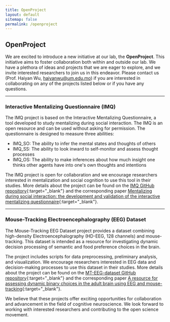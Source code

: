 ```yaml
---
title: OpenProject
layout: default
sitemap: false
permalink: /openproject
---
```


## OpenProject

We are excited to introduce a new initiative at our lab, the **OpenProject**. This initiative aims to foster collaboration both within and outside our lab. We have a plethora of ideas and projects that we are eager to explore, and we invite interested researchers to join us in this endeavor. Please contact us (Prof. Haiyan Wu, <haiyanwu@um.edu.mo>) if you are interested in collaborating on any of the projects listed below or if you have any questions.

---

### Interactive Mentalizing Questionnaire (IMQ)

The IMQ project is based on the Interactive Mentalizing Questionnaire, a tool developed to study mentalizing during social interaction. The IMQ is an open resource and can be used without asking for permission. The questionnaire is designed to measure three abilities:

- IMQ_SO: The ability to infer the mental states and thoughts of others
- IMQ_SS: The ability to look inward to self-monitor and assess thought processes
- IMQ_OS: The ability to make inferences about how much insight one thinks other agents have into one's own thoughts and intentions

The IMQ project is open for collaboration and we encourage researchers interested in mentalization and social cognition to use this tool in their studies. More details about the project can be found on the [IMQ GitHub repository](https://github.com/andlab-um/IMQ){:target="_blank"} and the corresponding paper [Mentalizing during social interaction: the development and validation of the interactive mentalizing questionnaire](https://doi.org/10.3389/fpsyg.2021.791835){:target="_blank"}.

---

### Mouse-Tracking Electroencephalography (EEG) Dataset

The Mouse-Tracking EEG Dataset project provides a dataset combining high-density Electroencephalography (HD-EEG, 128 channels) and mouse-tracking. This dataset is intended as a resource for investigating dynamic decision processing of semantic and food preference choices in the brain. 

The project includes scripts for data preprocessing, preliminary analysis, and visualization. We encourage researchers interested in EEG data and decision-making processes to use this dataset in their studies. More details about the project can be found on the [MT-EEG-dataset GitHub repository](https://github.com/andlab-um/MT-EEG-dataset){:target="_blank"} and the corresponding paper [A resource for assessing dynamic binary choices in the adult brain using EEG and mouse-tracking](https://doi.org/10.1038/s41597-022-01538-5){:target="_blank"}.

We believe that these projects offer exciting opportunities for collaboration and advancement in the field of cognitive neuroscience. We look forward to working with interested researchers and contributing to the open science movement.
